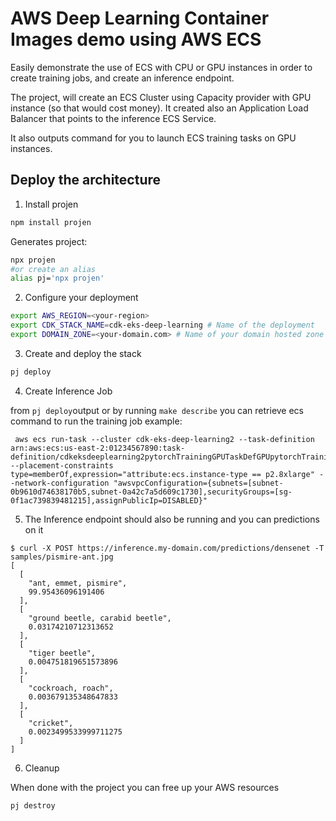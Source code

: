 # AWS Deep Learning Container Images demo using AWS ECS

Easily demonstrate the use of ECS with CPU or GPU instances in order to create training jobs, and create an inference endpoint.

The project, will create an ECS Cluster using Capacity provider with GPU instance (so that would cost money).
It created also an Application Load Balancer that points to the inference ECS Service.

It also outputs command for you to launch ECS training tasks on GPU instances.

## Deploy the architecture

1. Install projen

```bash
npm install projen
```

Generates project:

```bash
npx projen
#or create an alias
alias pj='npx projen'
```

2. Configure your deployment

```bash
export AWS_REGION=<your-region>
export CDK_STACK_NAME=cdk-eks-deep-learning # Name of the deployment
export DOMAIN_ZONE=<your-domain.com> # Name of your domain hosted zone in Route53
```

3. Create and deploy the stack

```bash
pj deploy
```

4. Create Inference Job

from `pj deploy`output or by running `make describe` you can retrieve ecs command to run the training job example:

```
 aws ecs run-task --cluster cdk-eks-deep-learning2 --task-definition arn:aws:ecs:us-east-2:01234567890:task-definition/cdkeksdeeplearning2pytorchTrainingGPUTaskDefGPUpytorchTrainingGPU550CC673:1 --placement-constraints type=memberOf,expression="attribute:ecs.instance-type == p2.8xlarge" --network-configuration "awsvpcConfiguration={subnets=[subnet-0b9610d74638170b5,subnet-0a42c7a5d609c1730],securityGroups=[sg-0f1ac739839481215],assignPublicIp=DISABLED}"
 ```

5. The Inference endpoint should also be running and you can predictions on it

```
$ curl -X POST https://inference.my-domain.com/predictions/densenet -T samples/pismire-ant.jpg
[
  [
    "ant, emmet, pismire",
    99.95436096191406
  ],
  [
    "ground beetle, carabid beetle",
    0.03174210712313652
  ],
  [
    "tiger beetle",
    0.004751819651573896
  ],
  [
    "cockroach, roach",
    0.003679135348647833
  ],
  [
    "cricket",
    0.0023499533999711275
  ]
]
```

6. Cleanup

When done with the project you can free up your AWS resources

```bash
pj destroy
```